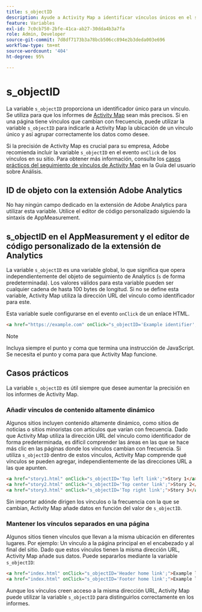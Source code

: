 ```yaml
---
title: s_objectID
description: Ayude a Activity Map a identificar vínculos únicos en el sitio.
feature: Variables
exl-id: 7c0cb750-2bfe-41ca-ab27-30dda4b3a7fa
role: Admin, Developer
source-git-commit: 7d8df7173b3a78bcb506cc894e2b3deda003e696
workflow-type: tm+mt
source-wordcount: '404'
ht-degree: 95%

---
```


# s_objectID

La variable `s_objectID` proporciona un identificador único para un vínculo. Se utiliza para que los informes de [Activity Map](/help/analyze/activity-map/activity-map.md) sean más precisos. Si en una página tiene vínculos que cambian con frecuencia, puede utilizar la variable `s_objectID` para indicarle a Activity Map la ubicación de un vínculo único y así agrupar correctamente los datos como desee.

Si la precisión de Activity Map es crucial para su empresa, Adobe recomienda incluir la variable `s_objectID` en el evento `onClick` de los vínculos en su sitio. Para obtener más información, consulte los [casos prácticos del seguimiento de vínculos de Activity Map](/help/analyze/activity-map/activitymap-link-tracking/activitymap-link-tracking-use-case.md) en la Guía del usuario sobre Análisis.

## ID de objeto con la extensión Adobe Analytics

No hay ningún campo dedicado en la extensión de Adobe Analytics para utilizar esta variable. Utilice el editor de código personalizado siguiendo la sintaxis de AppMeasurement.

## s_objectID en el AppMeasurement y el editor de código personalizado de la extensión de Analytics

La variable `s_objectID` es una variable global, lo que significa que opera independientemente del objeto de seguimiento de Analytics (`s` de forma predeterminada). Los valores válidos para esta variable pueden ser cualquier cadena de hasta 100 bytes de longitud. Si no se define esta variable, Activity Map utiliza la dirección URL del vínculo como identificador para este.

Esta variable suele configurarse en el evento `onClick` de un enlace HTML.

```HTML
<a href="https://example.com" onClick="s_objectID='Example identifier';">Example link</a>
```

>[!NOTE]
>
>Incluya siempre el punto y coma que termina una instrucción de JavaScript. Se necesita el punto y coma para que Activity Map funcione.

## Casos prácticos

La variable `s_objectID` es útil siempre que desee aumentar la precisión en los informes de Activity Map.

### Añadir vínculos de contenido altamente dinámico

Algunos sitios incluyen contenido altamente dinámico, como sitios de noticias o sitios minoristas con artículos que varían con frecuencia. Dado que Activity Map utiliza la dirección URL del vínculo como identificador de forma predeterminada, es difícil comprender las áreas en las que se hace más clic en las páginas donde los vínculos cambian con frecuencia. Si utiliza `s_objectID` dentro de estos vínculos, Activity Map comprende qué vínculos se pueden agregar, independientemente de las direcciones URL a las que apunten.

```HTML
<a href="story1.html" onClick="s_objectID='Top left link';">Story 1</a>
<a href="story2.html" onClick="s_objectID='Top center link';">Story 2</a>
<a href="story3.html" onClick="s_objectID='Top right link';">Story 3</a>
```

Sin importar adónde dirigen los vínculos o la frecuencia con la que se cambian, Activity Map añade datos en función del valor de `s_objectID`.

### Mantener los vínculos separados en una página

Algunos sitios tienen vínculos que llevan a la misma ubicación en diferentes lugares. Por ejemplo: Un vínculo a la página principal en el encabezado y al final del sitio. Dado que estos vínculos tienen la misma dirección URL, Activity Map añade sus datos. Puede separarlos mediante la variable `s_objectID`:

```HTML
<a href="index.html" onClick="s_objectID='Header home link';">Example link in Header</a>
<a href="index.html" onClick="s_objectID='Footer home link';">Example link in Footer</a>
```

Aunque los vínculos creen acceso a la misma dirección URL, Activity Map puede utilizar la variable `s_objectID` para distinguirlos correctamente en los informes.
